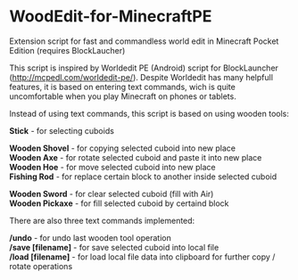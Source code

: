 # WoodEdit-for-MinecraftPE
Extension script for fast and commandless world edit in Minecraft Pocket Edition (requires BlockLaucher)

This script is inspired by Worldedit PE (Android) script for BlockLauncher (http://mcpedl.com/worldedit-pe/). Despite Worldedit has many helpfull features, it is based on entering text commands, wich is quite uncomfortable when you play Minecraft on phones or tablets.

Instead of using text commands, this script is based on using wooden tools:

<b>Stick</b> - for selecting cuboids

<b>Wooden Shovel</b> - for copying selected cuboid into new place<br/>
<b>Wooden Axe</b> - for rotate selected cuboid and paste it into new place<br/>
<b>Wooden Hoe</b> - for move selected cuboid into new place<br/>
<b>Fishing Rod</b> - for replace certain block to another inside selected cuboid

<b>Wooden Sword</b> - for clear selected cuboid (fill with Air)<br/>
<b>Wooden Pickaxe</b> - for fill selected cuboid by certaind block

There are also three text commands implemented:

<b>/undo</b> - for undo last wooden tool operation<br/>
<b>/save [filename]</b> - for save selected cuboid into local file<br/>
<b>/load [filename]</b> - for load local file data into clipboard for further copy / rotate operations
